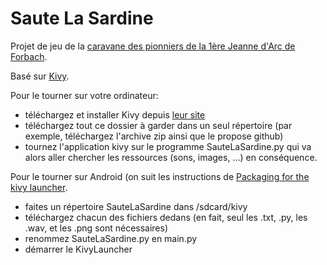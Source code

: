 # Saute La Sardine

Projet de jeu de la [caravane des pionniers de la 1ère Jeanne d'Arc de Forbach](http://scouts.forbach.fr/xwiki/bin/view/Rouges/).

Basé sur [Kivy](http://kivy.org).

Pour le tourner sur votre ordinateur:
* téléchargez et installer Kivy depuis [leur site](http://kivy.org) 
* téléchargez tout ce dossier à garder dans un seul répertoire (par exemple, téléchargez l'archive zip ainsi  que le propose github)
* tournez l'application kivy sur le programme SauteLaSardine.py qui va alors aller chercher les ressources (sons, images, ...) en conséquence.


Pour le tourner sur Android (on suit les instructions de 
[Packaging for the kivy launcher](https://kivy.org/docs/guide/packaging-android.html#packaging-your-application-for-the-kivy-launcher).
* faites un répertoire SauteLaSardine dans /sdcard/kivy 
* téléchargez chacun des fichiers dedans (en fait, seul les .txt, .py, les .wav, et les .png sont nécessaires) 
* renommez SauteLaSardine.py en main.py
* démarrer le KivyLauncher